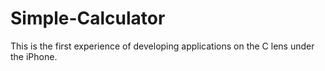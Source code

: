 # Simple-Calculator
This is the first experience of developing applications on the C lens under the iPhone.

